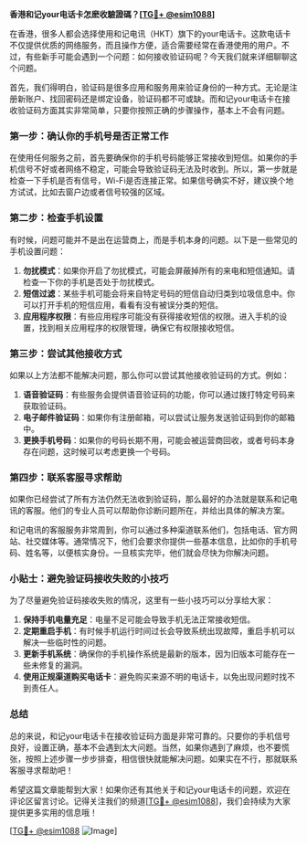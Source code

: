 **香港和记your电话卡怎麽收驗證碼？[[TG💪+ @esim1088](https://t.me/s/esim1088)]**

在香港，很多人都会选择使用和记电讯（HKT）旗下的your电话卡。这款电话卡不仅提供优质的网络服务，而且操作方便，适合需要经常在香港使用的用户。不过，有些新手可能会遇到一个问题：如何接收验证码呢？今天我们就来详细聊聊这个问题。

首先，我们得明白，验证码是很多应用和服务用来验证身份的一种方式。无论是注册新账户、找回密码还是绑定设备，验证码都不可或缺。而和记your电话卡在接收验证码方面其实非常简单，只要你按照正确的步骤操作，基本上不会有问题。

### **第一步：确认你的手机号是否正常工作**
在使用任何服务之前，首先要确保你的手机号码能够正常接收到短信。如果你的手机信号不好或者网络不稳定，可能会导致验证码无法及时收到。所以，第一步就是检查一下手机是否有信号，Wi-Fi是否连接正常。如果信号确实不好，建议换个地方试试，比如去窗户边或者信号较强的区域。

### **第二步：检查手机设置**
有时候，问题可能并不是出在运营商上，而是手机本身的问题。以下是一些常见的手机设置问题：

1. **勿扰模式**：如果你开启了勿扰模式，可能会屏蔽掉所有的来电和短信通知。请检查一下你的手机是否处于勿扰模式。
2. **短信过滤**：某些手机可能会将来自特定号码的短信自动归类到垃圾信息中。你可以打开手机的短信应用，看看有没有被误分类的短信。
3. **应用程序权限**：有些应用程序可能没有获得接收短信的权限。进入手机的设置，找到相关应用程序的权限管理，确保它有权限接收短信。

### **第三步：尝试其他接收方式**
如果以上方法都不能解决问题，那么你可以尝试其他接收验证码的方式。例如：

1. **语音验证码**：有些服务会提供语音验证码的功能，你可以通过拨打特定号码来获取验证码。
2. **电子邮件验证码**：如果你有注册邮箱，可以尝试让服务发送验证码到你的邮箱中。
3. **更换手机号码**：如果你的号码长期不用，可能会被运营商回收，或者号码本身存在问题，这时候可以考虑更换一个号码。

### **第四步：联系客服寻求帮助**
如果你已经尝试了所有方法仍然无法收到验证码，那么最好的办法就是联系和记电讯的客服。他们的专业人员可以帮助你诊断问题所在，并给出具体的解决方案。

和记电讯的客服服务非常周到，你可以通过多种渠道联系他们，包括电话、官方网站、社交媒体等。通常情况下，他们会要求你提供一些基本信息，比如你的手机号码、姓名等，以便核实身份。一旦核实完毕，他们就会尽快为你解决问题。

### **小贴士：避免验证码接收失败的小技巧**
为了尽量避免验证码接收失败的情况，这里有一些小技巧可以分享给大家：

1. **保持手机电量充足**：电量不足可能会导致手机无法正常接收短信。
2. **定期重启手机**：有时候手机运行时间过长会导致系统出现故障，重启手机可以解决一些临时性的问题。
3. **更新手机系统**：确保你的手机操作系统是最新的版本，因为旧版本可能存在一些未修复的漏洞。
4. **使用正规渠道购买电话卡**：避免购买来源不明的电话卡，以免出现问题时找不到责任人。

### **总结**
总的来说，和记your电话卡在接收验证码方面是非常可靠的。只要你的手机信号良好，设置正确，基本不会遇到太大问题。当然，如果你遇到了麻烦，也不要慌张，按照上述步骤一步步排查，相信很快就能解决问题。如果实在不行，那就联系客服寻求帮助吧！

希望这篇文章能帮到大家！如果你还有其他关于和记your电话卡的问题，欢迎在评论区留言讨论。记得关注我们的频道[[TG💪+ @esim1088](https://t.me/s/esim1088)]，我们会持续为大家提供更多实用的信息哦！

[[TG💪+ @esim1088](https://t.me/s/esim1088) ![Image](https://i.postimg.cc/4NQfJmqS/Snipaste-2025-05-13-00-14-12.png)]